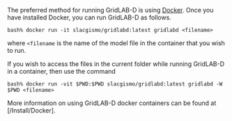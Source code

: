 The preferred method for running GridLAB-D is using [Docker](www.docker.org).  Once you have installed Docker, you can run GridLAB-D as follows.

~~~
bash% docker run -it slacgismo/gridlabd:latest gridlabd <filename>
~~~

where `<filename` is the name of the model file in the container that you wish to run.

If you wish to access the files in the current folder while running GridLAB-D in a container, then use the command

~~~
bash% docker run -vit $PWD:$PWD slacgismo/gridlabd:latest gridlabd -W $PWD <filename>
~~~

More information on using GridLAB-D docker containers can be found at [/Install/Docker].
